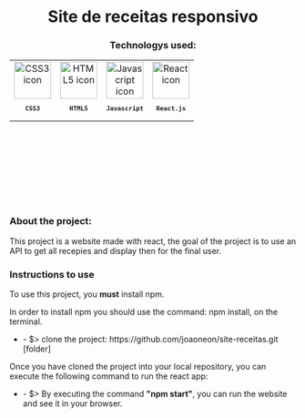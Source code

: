 <h1 align="center">
  Site de receitas responsivo
</h1>
<h3 align="center">
  Technologys used:  
</h3>
<table align="center" height="250px">
  <td align="center">
            <img src="https://skillicons.dev/icons?i=css" width="65px" alt="CSS3 icon" /><br>
            <sub>
                <b>
                    <pre>CSS3</pre>
                </b>
            </sub>
        </td>
   <td align="center">
            <img src="https://skillicons.dev/icons?i=html" width="65px" alt="HTML5 icon" /><br>
            <sub>
                <b>
                    <pre>HTML5</pre>
                </b>
            </sub>
        </td>
 <td align="center">
            <img src="https://skillicons.dev/icons?i=js" width="65px" alt="Javascript icon" /><br>
            <sub>
                <b>
                    <pre>Javascript</pre>
                </b>
            </sub>
        </td>
<td align="center">
               <img src="https://skillicons.dev/icons?i=react" width="65px" alt="React icon" /><br>
            <sub>
                <b>
                    <pre>React.js</pre>
                </b>
            </sub>
        </td>
</table>
  <h3 align="left">
  About the project:  
</h3>
  <p align="left">
    This project is a website made with react, the goal of the project is to use an API to get all recepies and display then for the final user.
  </p>

   <h3 align=>
  Instructions to use
</h3>
 <p>
To use this project, you <b>must</b> install npm.
  </p>
  <p>
  In order to install npm you should use the command: npm install, on the terminal.
  </p>
  <ul>
  <li>
  - $> clone the project: https://github.com/joaoneon/site-receitas.git [folder]
  </ul>
  </li>
  
  <p>
  Once you have cloned the project into your local repository, you can execute the following command to run the react app:
  </p>
  <ul>
  <li>
  - $> By executing the command <b>"npm start"</b>, you can run the website and see it in your browser.
  </ul>
    <ul>


